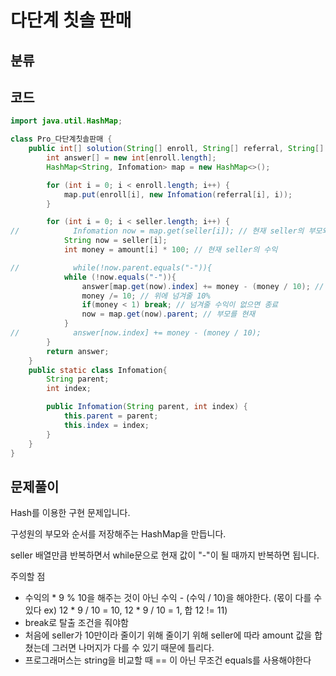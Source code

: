 # 다단계 칫솔 판매

## 분류

## 코드
```java
import java.util.HashMap;

class Pro_다단계칫솔판매 {
    public int[] solution(String[] enroll, String[] referral, String[] seller, int[] amount) {
        int answer[] = new int[enroll.length];
        HashMap<String, Infomation> map = new HashMap<>();

        for (int i = 0; i < enroll.length; i++) {
            map.put(enroll[i], new Infomation(referral[i], i));
        }

        for (int i = 0; i < seller.length; i++) {
//            Infomation now = map.get(seller[i]); // 현재 seller의 부모와 순서 정보
            String now = seller[i];
            int money = amount[i] * 100; // 현재 seller의 수익

//            while(!now.parent.equals("-")){
            while (!now.equals("-")){
                answer[map.get(now).index] += money - (money / 10); // 수익 = 현재 수익 - (수익의 10%)
                money /= 10; // 위에 넘겨줄 10%
                if(money < 1) break; // 넘겨줄 수익이 없으면 종료
                now = map.get(now).parent; // 부모를 현재
            }
//            answer[now.index] += money - (money / 10);
        }
        return answer;
    }
    public static class Infomation{
        String parent;
        int index;

        public Infomation(String parent, int index) {
            this.parent = parent;
            this.index = index;
        }
    }
}

```

## 문제풀이

Hash를 이용한 구현 문제입니다.

구성원의 부모와 순서를 저장해주는 HashMap을 만듭니다.

seller 배열만큼 반복하면서 while문으로 현재 값이 "-"이 될 때까지 반복하면 됩니다.

주의할 점

- 수익의 * 9 % 10을 해주는 것이 아닌 수익 - (수익 / 10)을 해야한다.  (몫이 다를 수 있다 ex) 12 * 9 / 10 = 10, 12 * 9 / 10 = 1, 합 12 != 11)
- break로 탈출 조건을 줘야함
- 처음에 seller가 10만이라 줄이기 위해 줄이기 위해 seller에 따라 amount 값을 합쳤는데 그러면 나머지가 다를 수 있기 때문에 틀리다.
- 프로그래머스는 string을 비교할 때 == 이 아닌 무조건 equals를 사용해야한다

